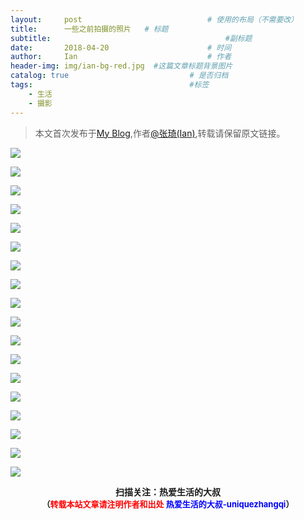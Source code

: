 ```yaml
---
layout:     post             				# 使用的布局（不需要改）
title:      一些之前拍摄的照片   # 标题 
subtitle:    					  				#副标题
date:       2018-04-20  					# 时间
author:     Ian                  			# 作者
header-img: img/ian-bg-red.jpg	#这篇文章标题背景图片
catalog: true                        	# 是否归档
tags:                              		#标签
    - 生活
    - 摄影
---
```


> 本文首次发布于[My Blog](http://uniquezhangqi.top),作者[@张琦(Ian)](http://uniquezhangqi.top/about/),转载请保留原文链接。


![](http://uniquezhangqi.oss-cn-shenzhen.aliyuncs.com/blog/2018-06-17-%E4%BE%AF%E4%BA%AE%E5%B9%B3%E5%92%8C%E9%AB%98%E8%82%B2%E8%89%AF%E8%A7%86%E5%AF%9F.jpg)

![](http://uniquezhangqi.oss-cn-shenzhen.aliyuncs.com/blog/2018-06-17-UNADJUSTEDNONRAW_thumb_7b6.jpg)

![](http://uniquezhangqi.oss-cn-shenzhen.aliyuncs.com/blog/2018-06-17-UNADJUSTEDNONRAW_thumb_7e8.jpg)

![](http://uniquezhangqi.oss-cn-shenzhen.aliyuncs.com/blog/2018-06-17-UNADJUSTEDNONRAW_thumb_9c2.jpg)

![](http://uniquezhangqi.oss-cn-shenzhen.aliyuncs.com/blog/2018-06-17-UNADJUSTEDNONRAW_thumb_89b.jpg)

![](http://uniquezhangqi.oss-cn-shenzhen.aliyuncs.com/blog/2018-06-17-UNADJUSTEDNONRAW_thumb_93b.jpg)

![](http://uniquezhangqi.oss-cn-shenzhen.aliyuncs.com/blog/2018-06-17-UNADJUSTEDNONRAW_thumb_472.jpg)

![](http://uniquezhangqi.oss-cn-shenzhen.aliyuncs.com/blog/2018-06-17-UNADJUSTEDNONRAW_thumb_477.jpg)

![](http://uniquezhangqi.oss-cn-shenzhen.aliyuncs.com/blog/2018-06-17-UNADJUSTEDNONRAW_thumb_504.jpg)

![](http://uniquezhangqi.oss-cn-shenzhen.aliyuncs.com/blog/2018-06-17-UNADJUSTEDNONRAW_thumb_890.jpg)

![](http://uniquezhangqi.oss-cn-shenzhen.aliyuncs.com/blog/2018-06-17-UNADJUSTEDNONRAW_thumb_891.jpg)

![](http://uniquezhangqi.oss-cn-shenzhen.aliyuncs.com/blog/2018-06-17-UNADJUSTEDNONRAW_thumb_893.jpg)

![](http://uniquezhangqi.oss-cn-shenzhen.aliyuncs.com/blog/2018-06-17-UNADJUSTEDNONRAW_thumb_932.jpg)

![](http://uniquezhangqi.oss-cn-shenzhen.aliyuncs.com/blog/2018-06-17-UNADJUSTEDNONRAW_thumb_dcb.jpg)

![](http://uniquezhangqi.oss-cn-shenzhen.aliyuncs.com/blog/2018-06-17-UNADJUSTEDNONRAW_thumb_df6.jpg)

![](http://uniquezhangqi.oss-cn-shenzhen.aliyuncs.com/blog/2018-06-17-UNADJUSTEDNONRAW_thumb_e42.jpg)

![](http://uniquezhangqi.oss-cn-shenzhen.aliyuncs.com/blog/2018-06-17-013225.jpg)








![](https://ws3.sinaimg.cn/large/006tKfTcgy1fqj5aochgoj309k09kmwz.jpg)
<b><center>扫描关注：热爱生活的大叔</center>
<b><center><font size="2">（<font size="2" color="#FF0000">转载本站文章请注明作者和出处</font> <font size="2" color="#0000FF">热爱生活的大叔-uniquezhangqi</font><font size="2">）</font>
